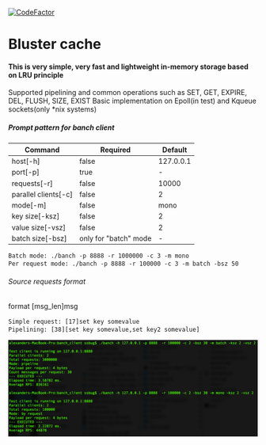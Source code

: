 [![CodeFactor](https://www.codefactor.io/repository/github/ssbug696/bluster_cache/badge/master)](https://www.codefactor.io/repository/github/ssbug696/bluster_cache/overview/master)

# Bluster cache
####  This is very simple, very fast and lightweight in-memory storage based on LRU principle
Supported pipelining and common operations such as SET, GET, EXPIRE, DEL, FLUSH, SIZE, EXIST
Basic implementation on Epoll(in test) and Kqueue sockets(only *nix systems)

##### Prompt pattern for banch client 
| Command | Required| Default |
| ------ | ----- |------  |
|host[-h]|false|127.0.0.1|
|port[-p]|true|-|
|requests[-r]|false|10000|
|parallel clients[-c]|false|2|
|mode[-m]|false|mono|
|key size[-ksz]|false|2|
|value size[-vsz]|false|2|
|batch size[-bsz]|only for "batch" mode|-|

```
Batch mode: ./banch -p 8888 -r 1000000 -c 3 -m mono
Per request mode: ./banch -p 8888 -r 100000 -c 3 -m batch -bsz 50
```

###### Source requests format

format [msg_len]msg
```
Simple request: [17]set key somevalue
Pipelining: [38][set key somevalue,set key2 somevalue]
```

![Illustration](https://github.com/SSbug696/bluster_cache/blob/master/banch_client/img/img.png)
